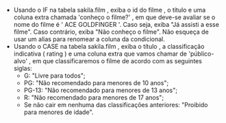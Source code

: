- Usando o IF na tabela sakila.film , exiba o id do filme , o título e uma coluna extra chamada 'conheço o filme?' , em que deve-se avaliar se o nome do filme é ' ACE GOLDFINGER '. Caso seja, exiba "Já assisti a esse filme". Caso contrário, exiba "Não conheço o filme". Não esqueça de usar um alias para renomear a coluna da condicional.
- Usando o CASE na tabela sakila.film , exiba o título , a classificação indicativa ( rating ) e uma coluna extra que vamos chamar de 'público-alvo' , em que classificaremos o filme de acordo com as seguintes siglas:
    - G: "Livre para todos";
    - PG: "Não recomendado para menores de 10 anos";
    - PG-13: "Não recomendado para menores de 13 anos";
    - R: "Não recomendado para menores de 17 anos";
    - Se não cair em nenhuma das classificações anteriores: "Proibido para menores de idade".